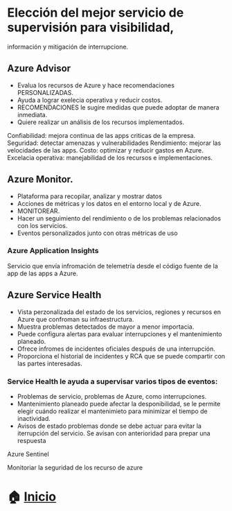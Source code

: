 # Elección del mejor servicio de supervisión para visibilidad, 
información y mitigación de interrupcione.

## Azure Advisor

* Evalua los recursos de Azure y hace recomendaciones PERSONALIZADAS.
* Ayuda a lograr exelecia operativa y reducir costos.
* RECOMENDACIONES le sugire medidas que puede adoptar de manera inmediata.
* Quiere realizar un análisis de los recursos implementados.


Confiabilidad: mejora continua de las apps criticas de la empresa.
Seguridad: detectar amenazas y vulnerabilidades
Rendimiento: mejorar las velocidades de las apps.
Costo: optimizar y reducir gastos en Azure.
Excelacia operativa: manejabilidad de los recursos e implementaciones.

## Azure Monitor.

* Plataforma para recopilar, analizar y mostrar datos
* Acciones de métricas y los datos en el entorno local y de Azure.
* MONITOREAR.
* Hacer un seguimiento del rendimiento o de los problemas relacionados con los 
servicios.
* Eventos personalizados junto con otras métricas de uso

### Azure Application Insights

Servicio que envía infromación de telemetría desde el código
fuente de la app de las apps a Azure.

## Azure Service Health

* Vista perzonalizada del estado de los servicios, regiones y recursos 
en Azure que confroman su infraestructura.
* Muestra problemas detectados de mayor a menor importacia.
* Puede configura alertas para evaluar interrupciones y el 
mantenimiento planeado.
* Ofrece infromes de incidentes oficiales después de una interrupción.
* Proporciona el historial de incidentes y RCA que se puede compartir 
con las partes interesadas.

### Service Health le ayuda a supervisar varios tipos de eventos:
* Problemas de servicio, problemas de Azure, como interrupciones.
* Mantenimiento planeado puede afectar la desponibilidad, se le permite elegir cuándo 
realizar el mantenimieto para minimizar el tiempo de inactividad.
* Avisos de estado problemas donde se debe actuar para evitar la iterrupción 
del servicio. Se avisan con anterioridad para prepar una respuesta 


Azure Sentinel

Monitoriar la seguridad de los recurso de azure 




# :house: [Inicio](https://github.com/NellyQuino/SummerCloud-Grupo-2/blob/main/contenido/semana_tres.md)